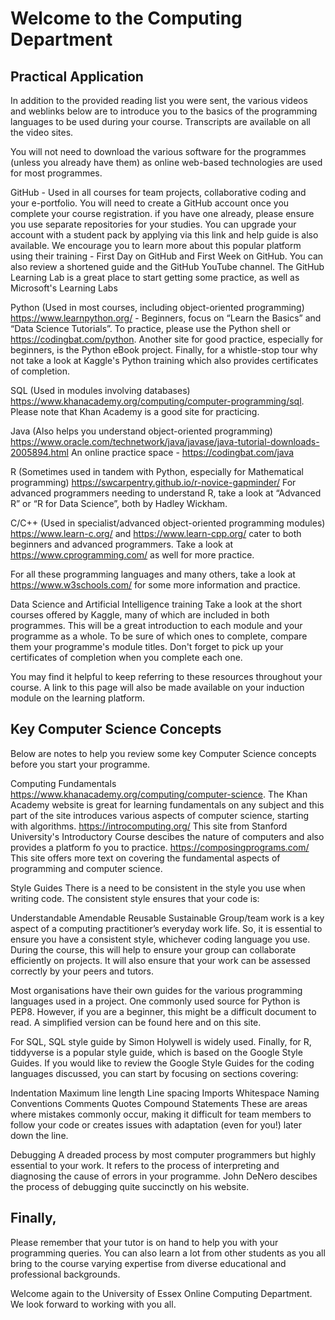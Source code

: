 # Welcome to the Computing Department
## Practical Application
In addition to the provided reading list you were sent, the various videos and weblinks below are to introduce you to the basics of the programming languages to be used during your course. Transcripts are available on all the video sites.

You will not need to download the various software for the programmes (unless you already have them) as online web-based technologies are used for most programmes.

GitHub - Used in all courses for team projects, collaborative coding and your e-portfolio.
You will need to create a GitHub account once you complete your course registration. if you have one already, please ensure you use separate repositories for your studies. You can upgrade your account with a student pack by applying via this link and help guide is also available.
We encourage you to learn more about this popular platform using their training - First Day on GitHub and First Week on GitHub. You can also review a shortened guide and the GitHub YouTube channel. The GitHub Learning Lab is a great place to start getting some practice, as well as Microsoft's Learning Labs

Python (Used in most courses, including object-oriented programming)
https://www.learnpython.org/ - Beginners, focus on “Learn the Basics” and “Data Science Tutorials”.
To practice, please use the Python shell or https://codingbat.com/python.
Another site for good practice, especially for beginners, is the Python eBook project.
Finally, for a whistle-stop tour why not take a look at Kaggle's Python training which also provides certificates of completion.

SQL (Used in modules involving databases)
https://www.khanacademy.org/computing/computer-programming/sql. Please note that Khan Academy is a good site for practicing.

Java (Also helps you understand object-oriented programming)
https://www.oracle.com/technetwork/java/javase/java-tutorial-downloads-2005894.html
An online practice space - https://codingbat.com/java

R (Sometimes used in tandem with Python, especially for Mathematical programming)
https://swcarpentry.github.io/r-novice-gapminder/
For advanced programmers needing to understand R, take a look at “Advanced R” or “R for Data Science”, both by Hadley Wickham.

C/C++ (Used in specialist/advanced object-oriented programming modules)
https://www.learn-c.org/ and https://www.learn-cpp.org/ cater to both beginners and advanced programmers. Take a look at https://www.cprogramming.com/ as well for more practice.


For all these programming languages and many others, take a look at https://www.w3schools.com/ for some more information and practice.

Data Science and Artificial Intelligence training
Take a look at the short courses offered by Kaggle, many of which are included in both programmes. This will be a great introduction to each module and your programme as a whole. To be sure of which ones to complete, compare them your programme's module titles. Don't forget to pick up your certificates of completion when you complete each one.

You may find it helpful to keep referring to these resources throughout your course. A link to this page will also be made available on your induction module on the learning platform.

## Key Computer Science Concepts
Below are notes to help you review some key Computer Science concepts before you start your programme.

Computing Fundamentals
https://www.khanacademy.org/computing/computer-science. The Khan Academy website is great for learning fundamentals on any subject and this part of the site introduces various aspects of computer science, starting with algorithms.
https://introcomputing.org/ This site from Stanford University's Introductory Course descibes the nature of computers and also provides a platform fo you to practice.
https://composingprograms.com/ This site offers more text on covering the fundamental aspects of programming and computer science.

Style Guides
There is a need to be consistent in the style you use when writing code. The consistent style ensures that your code is:

Understandable
Amendable
Reusable
Sustainable
Group/team work is a key aspect of a computing practitioner’s everyday work life. So, it is essential to ensure you have a consistent style, whichever coding language you use. During the course, this will help to ensure your group can collaborate efficiently on projects. It will also ensure that your work can be assessed correctly by your peers and tutors.

Most organisations have their own guides for the various programming languages used in a project. One commonly used source for Python is PEP8. However, if you are a beginner, this might be a difficult document to read. A simplified version can be found here and on this site.

For SQL, SQL style guide by Simon Holywell is widely used. Finally, for R, tiddyverse is a popular style guide, which is based on the Google Style Guides. If you would like to review the Google Style Guides for the coding languages discussed, you can start by focusing on sections covering:

Indentation
Maximum line length
Line spacing
Imports
Whitespace
Naming Conventions
Comments
Quotes
Compound Statements
These are areas where mistakes commonly occur, making it difficult for team members to follow your code or creates issues with adaptation (even for you!) later down the line.

Debugging
A dreaded process by most computer programmers but highly essential to your work. It refers to the process of interpreting and diagnosing the cause of errors in your programme. John DeNero descibes the process of debugging quite succinctly on his website.

## Finally,
Please remember that your tutor is on hand to help you with your programming queries. You can also learn a lot from other students as you all bring to the course varying expertise from diverse educational and professional backgrounds.

Welcome again to the University of Essex Online Computing Department. We look forward to working with you all.
